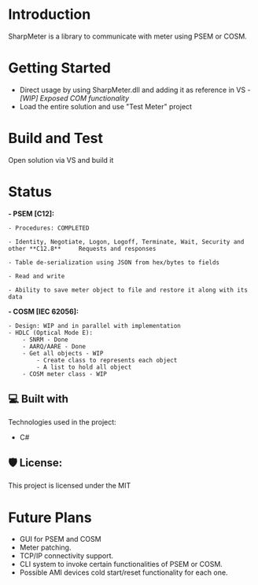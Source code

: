
# Introduction

SharpMeter is a library to communicate with meter using PSEM or COSM.


  

# Getting Started

- Direct usage by using SharpMeter.dll and adding it as reference in VS
 *- [WIP] Exposed COM functionality*
- Load the entire solution and use "Test Meter" project


  

# Build and Test

Open solution via VS and build it

  

# Status

**- PSEM [C12]:**

	- Procedures: COMPLETED

	- Identity, Negotiate, Logon, Logoff, Terminate, Wait, Security and other **C12.8** 	Requests and responses

	- Table de-serialization using JSON from hex/bytes to fields

	- Read and write
	
	- Ability to save meter object to file and restore it along with its data
		

**- COSM [IEC 62056]:**

	- Design: WIP and in parallel with implementation
	- HDLC (Optical Mode E): 
		- SNRM - Done
		- AARQ/AARE - Done
		- Get all objects - WIP
			- Create class to represents each object
			- A list to hold all object
		- COSM meter class - WIP

		
  
  
<h2>💻 Built with</h2>

Technologies used in the project:

*   C#

<h2>🛡️ License:</h2>

This project is licensed under the MIT

# Future Plans
-   GUI for PSEM and COSM
-	Meter patching.
-	TCP/IP connectivity support.
-	CLI system to invoke certain functionalities of PSEM or COSM.
-	Possible AMI devices cold start/reset functionality for each one.
